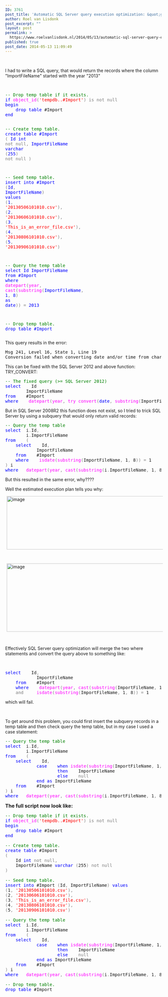 ```yaml
---
ID: 3761
post_title: 'Automatic SQL Server query execution optimization: &quot;get of my lawn&quot;'
author: Roel van Lisdonk
post_excerpt: ""
layout: post
permalink: >
  https://www.roelvanlisdonk.nl/2014/05/13/automatic-sql-server-query-execution-optimization-get-of-my-lawn/
published: true
post_date: 2014-05-13 11:09:49
---
```

<p>&#160;</p>  <p>I had to write a SQL query, that would return the records where the column &quot;ImportFileName&quot; started with the year &quot;2013&quot;</p>  <p>&#160;</p>  <pre class="code"><span style="color: green">-- Drop temp table if it exists.
</span><span style="color: blue">if </span><span style="color: magenta">object_id</span><span style="color: gray">(</span><span style="color: red">'tempdb..#Import'</span><span style="color: gray">) is not null
</span><span style="color: blue">begin
    drop table </span>#Import
<span style="color: blue">end

</span><span style="color: green">-- Create temp table.
</span><span style="color: blue">create table </span>#Import
<span style="color: gray">(
    </span>Id <span style="color: blue">int </span><span style="color: gray">not null,
    </span>ImportFileName <span style="color: blue">varchar </span><span style="color: gray">(</span>255<span style="color: gray">) not null
)

</span><span style="color: green">-- Seed temp table.
</span><span style="color: blue">insert into </span>#Import <span style="color: gray">(</span>Id<span style="color: gray">, </span>ImportFileName<span style="color: gray">) </span><span style="color: blue">values 
</span><span style="color: gray">(</span>1<span style="color: gray">, </span><span style="color: red">'20130506101010.csv'</span><span style="color: gray">),
(</span>2<span style="color: gray">, </span><span style="color: red">'20130606101010.csv'</span><span style="color: gray">),
(</span>3<span style="color: gray">, </span><span style="color: red">'This_is_an_error_file.csv'</span><span style="color: gray">),
(</span>4<span style="color: gray">, </span><span style="color: red">'20130806101010.csv'</span><span style="color: gray">),
(</span>5<span style="color: gray">, </span><span style="color: red">'20130906101010.csv'</span><span style="color: gray">)

</span><span style="color: green">-- Query the temp table
</span><span style="color: blue">select  </span>Id
        ImportFileName
<span style="color: blue">from    </span>#Import
<span style="color: blue">where   </span><span style="color: magenta">datepart</span><span style="color: gray">(</span><span style="color: magenta">year</span><span style="color: gray">, </span><span style="color: magenta">cast</span><span style="color: gray">(</span><span style="color: magenta">substring</span><span style="color: gray">(</span>ImportFileName<span style="color: gray">, </span>1<span style="color: gray">, </span>8<span style="color: gray">) </span><span style="color: blue">as date</span><span style="color: gray">)) = </span>2013

<span style="color: green">-- Drop temp table.
</span><span style="color: blue">drop table </span>#Import</pre>


<p>This query results in the error:</p>

<pre class="code">Msg 241, Level 16, State 1, Line 19
Conversion failed when converting date and/or time from character string.</pre>
This can be fixed with the SQL Server 2012 and above function: TRY_CONVERT:

<pre class="code"><span style="color: green">-- The fixed query (&gt;= SQL Server 2012)
</span><span style="color: blue">select    </span>Id
        ImportFileName
<span style="color: blue">from    </span>#Import
<span style="color: blue">where    </span><span style="color: magenta">datepart</span><span style="color: gray">(</span><span style="color: magenta">year</span><span style="color: gray">, </span><span style="color: magenta">try_convert</span><span style="color: gray">(</span><span style="color: blue">date</span><span style="color: gray">, </span><span style="color: magenta">substring</span><span style="color: gray">(</span>ImportFileName<span style="color: gray">, </span>1<span style="color: gray">, </span>8<span style="color: gray">))) = </span>2013</pre>


<p>But in SQL Server 2008R2 this function does not exist, so I tried to trick SQL Server by using a subquery that would only return valid records:</p>

<pre class="code"><span style="color: green">-- Query the temp table
</span><span style="color: blue">select  </span>i<span style="color: gray">.</span>Id<span style="color: gray">,
        </span>i<span style="color: gray">.</span>ImportFileName
<span style="color: blue">from    </span><span style="color: gray">(
    </span><span style="color: blue">select    </span>Id<span style="color: gray">,
            </span>ImportFileName
    <span style="color: blue">from    </span>#Import
    <span style="color: blue">where    </span><span style="color: magenta">isdate</span><span style="color: gray">(</span><span style="color: magenta">substring</span><span style="color: gray">(</span>ImportFileName<span style="color: gray">, </span>1<span style="color: gray">, </span>8<span style="color: gray">)) = </span>1
<span style="color: gray">) </span>i
<span style="color: blue">where   </span><span style="color: magenta">datepart</span><span style="color: gray">(</span><span style="color: magenta">year</span><span style="color: gray">, </span><span style="color: magenta">cast</span><span style="color: gray">(</span><span style="color: magenta">substring</span><span style="color: gray">(</span>i<span style="color: gray">.</span>ImportFileName<span style="color: gray">, </span>1<span style="color: gray">, </span>8<span style="color: gray">) </span><span style="color: blue">as date</span><span style="color: gray">)) = </span>2013</pre>

<p>But this resulted in the same error, why????</p>

<p>Well the estimated execution plan tells you why:</p>

<p><a href="http://www.roelvanlisdonk.nl/wp-content/uploads/2014/05/image.png" rel="lightbox"><img title="image" style="border-top: 0px; border-right: 0px; background-image: none; border-bottom: 0px; padding-top: 0px; padding-left: 0px; margin: 0px 5px; border-left: 0px; display: inline; padding-right: 0px" border="0" alt="image" src="http://www.roelvanlisdonk.nl/wp-content/uploads/2014/05/image_thumb.png" width="580" height="172" /></a></p>

<p>&#160;</p>

<p><a href="http://www.roelvanlisdonk.nl/wp-content/uploads/2014/05/image1.png" rel="lightbox"><img title="image" style="border-top: 0px; border-right: 0px; background-image: none; border-bottom: 0px; padding-top: 0px; padding-left: 0px; margin: 0px 5px; border-left: 0px; display: inline; padding-right: 0px" border="0" alt="image" src="http://www.roelvanlisdonk.nl/wp-content/uploads/2014/05/image_thumb1.png" width="580" height="220" /></a></p>

<p>&#160;</p>

<p>Effectively SQL Server query optimization will merge the two where statements and convert the query above to something like:</p>

<p>&#160;</p>

<pre class="code"><span style="color: blue">select    </span>Id<span style="color: gray">,
            </span>ImportFileName
    <span style="color: blue">from    </span>#Import
    <span style="color: blue">where    </span><span style="color: magenta">datepart</span><span style="color: gray">(</span><span style="color: magenta">year</span><span style="color: gray">, </span><span style="color: magenta">cast</span><span style="color: gray">(</span><span style="color: magenta">substring</span><span style="color: gray">(</span>ImportFileName<span style="color: gray">, </span>1<span style="color: gray">, </span>8<span style="color: gray">) </span><span style="color: blue">as date</span><span style="color: gray">)) = </span>2013
    <span style="color: gray">and     </span><span style="color: magenta">isdate</span><span style="color: gray">(</span><span style="color: magenta">substring</span><span style="color: gray">(</span>ImportFileName<span style="color: gray">, </span>1<span style="color: gray">, </span>8<span style="color: gray">)) = </span>1</pre>

<p>which will fail.</p>

<p>&#160;</p>

<p>To get around this problem, you could first insert the subquery records in a temp table and then check query the temp table, but in my case I used a case statement:</p>

<pre class="code"><span style="color: green">-- Query the temp table
</span><span style="color: blue">select  </span>i<span style="color: gray">.</span>Id<span style="color: gray">,
        </span>i<span style="color: gray">.</span>ImportFileName
<span style="color: blue">from    </span><span style="color: gray">(
    </span><span style="color: blue">select    </span>Id<span style="color: gray">,
            </span><span style="color: blue">case    when </span><span style="color: magenta">isdate</span><span style="color: gray">(</span><span style="color: magenta">substring</span><span style="color: gray">(</span>ImportFileName<span style="color: gray">, </span>1<span style="color: gray">, </span>8<span style="color: gray">)) = </span>1
                    <span style="color: blue">then    </span>ImportFileName
                    <span style="color: blue">else    </span><span style="color: gray">null
            </span><span style="color: blue">end as </span>ImportFileName
    <span style="color: blue">from    </span>#Import
<span style="color: gray">) </span>i
<span style="color: blue">where   </span><span style="color: magenta">datepart</span><span style="color: gray">(</span><span style="color: magenta">year</span><span style="color: gray">, </span><span style="color: magenta">cast</span><span style="color: gray">(</span><span style="color: magenta">substring</span><span style="color: gray">(</span>i<span style="color: gray">.</span>ImportFileName<span style="color: gray">, </span>1<span style="color: gray">, </span>8<span style="color: gray">) </span><span style="color: blue">as date</span><span style="color: gray">)) = </span>2013</pre>



<p><strong><font size="3">The full script now look like:</font></strong></p>

<pre class="code"><span style="color: green">-- Drop temp table if it exists.
</span><span style="color: blue">if </span><span style="color: magenta">object_id</span><span style="color: gray">(</span><span style="color: red">'tempdb..#Import'</span><span style="color: gray">) is not null
</span><span style="color: blue">begin
    drop table </span>#Import
<span style="color: blue">end

</span><span style="color: green">-- Create temp table.
</span><span style="color: blue">create table </span>#Import
<span style="color: gray">(
    </span>Id <span style="color: blue">int </span><span style="color: gray">not null,
    </span>ImportFileName <span style="color: blue">varchar </span><span style="color: gray">(</span>255<span style="color: gray">) not null
)

</span><span style="color: green">-- Seed temp table.
</span><span style="color: blue">insert into </span>#Import <span style="color: gray">(</span>Id<span style="color: gray">, </span>ImportFileName<span style="color: gray">) </span><span style="color: blue">values 
</span><span style="color: gray">(</span>1<span style="color: gray">, </span><span style="color: red">'20130506101010.csv'</span><span style="color: gray">),
(</span>2<span style="color: gray">, </span><span style="color: red">'20130606101010.csv'</span><span style="color: gray">),
(</span>3<span style="color: gray">, </span><span style="color: red">'This_is_an_error_file.csv'</span><span style="color: gray">),
(</span>4<span style="color: gray">, </span><span style="color: red">'20130806101010.csv'</span><span style="color: gray">),
(</span>5<span style="color: gray">, </span><span style="color: red">'20130906101010.csv'</span><span style="color: gray">)

</span><span style="color: green">-- Query the temp table
</span><span style="color: blue">select  </span>i<span style="color: gray">.</span>Id<span style="color: gray">,
        </span>i<span style="color: gray">.</span>ImportFileName
<span style="color: blue">from    </span><span style="color: gray">(
    </span><span style="color: blue">select    </span>Id<span style="color: gray">,
            </span><span style="color: blue">case    when </span><span style="color: magenta">isdate</span><span style="color: gray">(</span><span style="color: magenta">substring</span><span style="color: gray">(</span>ImportFileName<span style="color: gray">, </span>1<span style="color: gray">, </span>8<span style="color: gray">)) = </span>1
                    <span style="color: blue">then    </span>ImportFileName
                    <span style="color: blue">else    </span><span style="color: gray">null
            </span><span style="color: blue">end as </span>ImportFileName
    <span style="color: blue">from    </span>#Import
<span style="color: gray">) </span>i
<span style="color: blue">where   </span><span style="color: magenta">datepart</span><span style="color: gray">(</span><span style="color: magenta">year</span><span style="color: gray">, </span><span style="color: magenta">cast</span><span style="color: gray">(</span><span style="color: magenta">substring</span><span style="color: gray">(</span>i<span style="color: gray">.</span>ImportFileName<span style="color: gray">, </span>1<span style="color: gray">, </span>8<span style="color: gray">) </span><span style="color: blue">as date</span><span style="color: gray">)) = </span>2013

<span style="color: green">-- Drop temp table.
</span><span style="color: blue">drop table </span>#Import</pre>